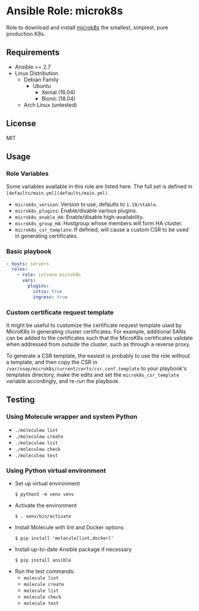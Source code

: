 # Ansible Role: microk8s

Role to download and install [microk8s](https://microk8s.io/) the smallest, simplest, pure production K8s.

## Requirements

* Ansible >= 2.7
* Linux Distribution
    * Debian Family
        * Ubuntu
            * Xenial (16.04)
            * Bionic (18.04)
    * Arch Linux (untested)

## License

MIT

## Usage

### Role Variables

Some variables available in this role are listed here.  The full set is
defined in `[defaults/main.yml](defaults/main.yml)`.

* `microk8s_version`: Version to use, defaults to `1.19/stable`.
* `microk8s_plugins`: Enable/disable various plugins.
* `microk8s_enable_HA`: Enable/disable high-availability.
* `microk8s_group_HA`: Hostgroup whose members will form HA cluster.
* `microk8s_csr_template`: If defined, will cause a custom CSR to be used in
  generating certificates.

### Basic playbook

```yaml
- hosts: servers
  roles:
    - role: istvano.microk8s
      vars:
        plugins:
          istio: true
          ingress: true
```

### Custom certificate request template

It might be useful to customize the certificate request template used by
MicroK8s in generating cluster certificates.  For example, additional SANs can
be added to the certificates such that the MicroK8s certificates validate when
addressed from outside the cluster, such as through a reverse proxy.

To generate a CSR template, the easiest is probably to use the role without
a template, and then copy the CSR in
`/var/snap/microk8s/current/certs/csr.conf.template` to your playbook's
templates directory, make the edits and set the `microk8s_csr_template`
variable accordingly, and re-run the playbook.

## Testing

### Using Molecule wrapper and system Python

* `./moleculew lint`
* `./moleculew create`
* `./moleculew list`
* `./moleculew check`
* `./moleculew test`

### Using Python virtual environment

* Set up virtual environment
    ```
    $ python3 -m venv venv
    ```
* Activate the environment
    ```
    $ . venv/bin/activate
    ```
* Install Molecule with lint and Docker options
    ```
    $ pip install 'molecule[lint,docker]'
    ```
* Install up-to-date Ansible package if necessary
    ```
    $ pip install ansible
    ```
* Run the test commands:
  * `molecule lint`
  * `molecule create`
  * `molecule list`
  * `molecule check`
  * `molecule test`
